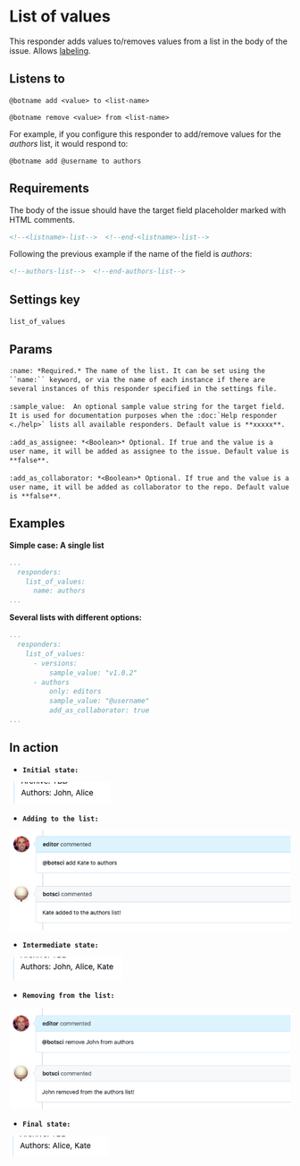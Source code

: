 List of values
==============

This responder adds values to/removes values from a list in the body of the issue.
Allows [labeling](../labeling).

## Listens to

```
@botname add <value> to <list-name>
```
```
@botname remove <value> from <list-name>
```

For example, if you configure this responder to add/remove values for the _authors_ list, it would respond to:
```
@botname add @username to authors
```
## Requirements

The body of the issue should have the target field placeholder marked with HTML comments.

```html
<!--<listname>-list-->  <!--end-<listname>-list-->
```
Following the previous example if the name of the field is _authors_:
```html
<!--authors-list-->  <!--end-authors-list-->
```

## Settings key

`list_of_values`

## Params
```eval_rst
:name: *Required.* The name of the list. It can be set using the ``name:`` keyword, or via the name of each instance if there are several instances of this responder specified in the settings file.

:sample_value:  An optional sample value string for the target field. It is used for documentation purposes when the :doc:`Help responder <./help>` lists all available responders. Default value is **xxxxx**.

:add_as_assignee: *<Boolean>* Optional. If true and the value is a user name, it will be added as assignee to the issue. Default value is **false**.

:add_as_collaborator: *<Boolean>* Optional. If true and the value is a user name, it will be added as collaborator to the repo. Default value is **false**.
```

## Examples

**Simple case: A single list**
```yaml
...
  responders:
    list_of_values:
      name: authors
...
```

**Several lists with different options:**
```yaml
...
  responders:
    list_of_values:
      - versions:
          sample_value: "v1.0.2"
      - authors
          only: editors
          sample_value: "@username"
          add_as_collaborator: true
...
```

## In action

* **`Initial state:`**

![](../images/responders/list_of_values_1.png "List of values responder in action: initial state")

* **`Adding to the list:`**

![](../images/responders/list_of_values_2.png "List of values responder in action: adding an element")

* **`Intermediate state:`**

![](../images/responders/list_of_values_3.png "List of values responder in action: intermediate state")

* **`Removing from the list:`**

![](../images/responders/list_of_values_4.png "List of values responder in action: removing an element")

* **`Final state:`**

![](../images/responders/list_of_values_5.png "List of values responder in action: final state")
